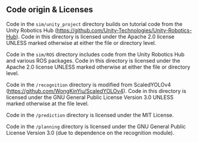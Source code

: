 ## Code origin & Licenses

Code in the `sim/unity_project` directory builds on tutorial code from the Unity Robotics Hub (https://github.com/Unity-Technologies/Unity-Robotics-Hub).
Code in this directory is licensed under the Apache 2.0 license UNLESS marked otherwise at either the file or directory level.

Code in the `sim/ROS` directory includes code from the Unity Robotics Hub and various ROS packages.
Code in this directory is licensed under the Apache 2.0 license UNLESS marked otherwise at either the file or directory level.

Code in the `/recognition` directory is modified from ScaledYOLOv4 (https://github.com/WongKinYiu/ScaledYOLOv4).
Code in this directory is licensed under the GNU General Public License Version 3.0 UNLESS marked otherwise at the file level.

Code in the `/prediction` directory is licensed under the MIT License.

Code in the `/planning` directory is licensed under the GNU General Public License Version 3.0 (due to dependence on the recognition module).
